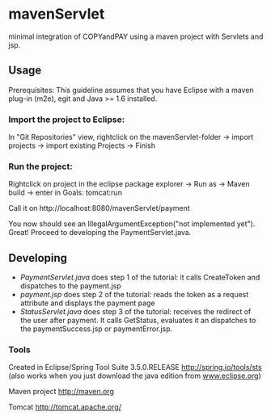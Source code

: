 # mavenServlet

minimal integration of COPYandPAY using a maven project with Servlets and jsp.

## Usage

Prerequisites: This guideline assumes that you have Eclipse with a maven plug-in (m2e), egit and Java >= 1.6 installed.

### Import the project to Eclipse: 

In "Git Repositories" view, rightclick on the mavenServlet-folder -> import projects -> import existing Projects -> Finish

### Run the project:

Rightclick on project in the eclipse package explorer -> Run as -> Maven build -> enter in Goals: tomcat:run 

Call it on http://localhost:8080/mavenServlet/payment

You now should see an IllegalArgumentException("not implemented yet"). 
Great! Proceed to developing the PaymentServlet.java.

## Developing

* *PaymentServlet.java* does step 1 of the tutorial: it calls CreateToken and dispatches to the payment.jsp
* *payment.jsp* does step 2 of the tutorial: reads the token as a request attribute and displays the payment page
* *StatusServlet.java* does step 3 of the tutorial: receives the redirect of the user after payment. It calls GetStatus, evaluates it an dispatches to the paymentSuccess.jsp or paymentError.jsp.

### Tools

Created in Eclipse/Spring Tool Suite 3.5.0.RELEASE http://spring.io/tools/sts (also works when you just download the java edition from www.eclipse.org)

Maven project http://maven.org

Tomcat http://tomcat.apache.org/
